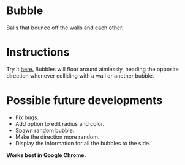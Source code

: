# Bubble
Balls that bounce off the walls and each other.

# Instructions
Try it [here.](https://dl.dropboxusercontent.com/u/222607174/Bubble/index.html)
Bubbles will float around aimlessly, heading the opposite direction whenever colliding with a wall or 
another bubble.

# Possible future developments
+ Fix bugs.
+ Add option to edit radius and color.
+ Spawn random bubble.
+ Make the direction more random.
+ Display the information for all the bubbles to the side.

**Works best in Google Chrome.**
